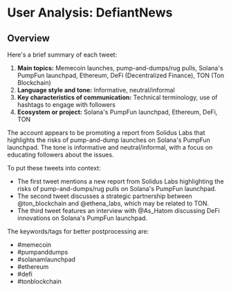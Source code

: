 # User Analysis: DefiantNews

## Overview

Here's a brief summary of each tweet:

1. **Main topics:** Memecoin launches, pump-and-dumps/rug pulls, Solana's PumpFun launchpad, Ethereum, DeFi (Decentralized Finance), TON (Ton Blockchain)
2. **Language style and tone:** Informative, neutral/informal
3. **Key characteristics of communication:** Technical terminology, use of hashtags to engage with followers
4. **Ecosystem or project:** Solana's PumpFun launchpad, Ethereum, DeFi, TON

The account appears to be promoting a report from Solidus Labs that highlights the risks of pump-and-dump launches on Solana's PumpFun launchpad. The tone is informative and neutral/informal, with a focus on educating followers about the issues.

To put these tweets into context:

* The first tweet mentions a new report from Solidus Labs highlighting the risks of pump-and-dumps/rug pulls on Solana's PumpFun launchpad.
* The second tweet discusses a strategic partnership between @ton_blockchain and @ethena_labs, which may be related to TON.
* The third tweet features an interview with @As_Hatom discussing DeFi innovations on Solana's PumpFun launchpad.

The keywords/tags for better postprocessing are:

* #memecoin
* #pumpanddumps
* #solanamlaunchpad
* #ethereum
* #defi
* #tonblockchain